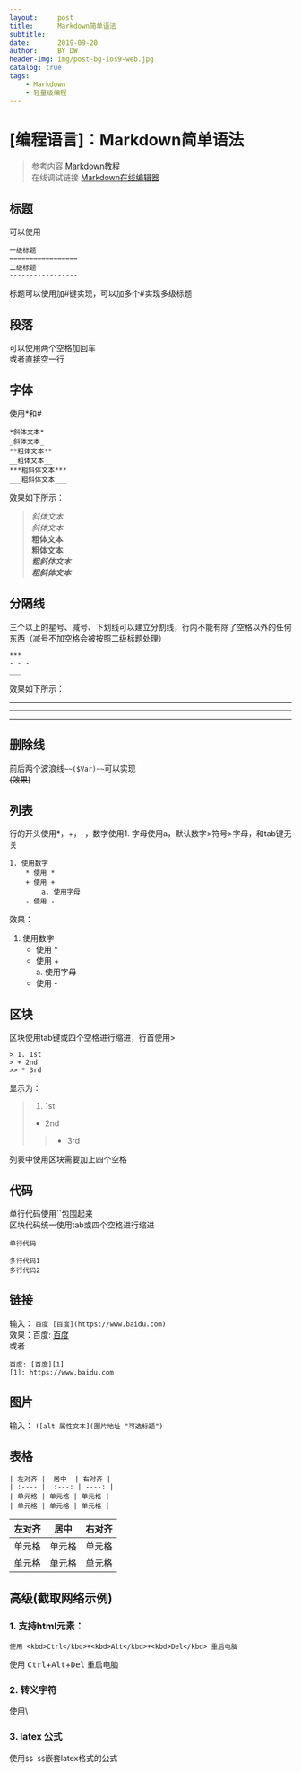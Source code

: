 ```yaml
---
layout:     post
title:      Markdown简单语法
subtitle:   
date:       2019-09-20
author:     BY DW
header-img: img/post-bg-ios9-web.jpg
catalog: true
tags:
    - Markdown
    - 轻量级编程
---
```

# [编程语言]：Markdown简单语法
> 参考内容 [Markdown教程](https://www.runoob.com)  
> 在线调试链接 [Markdown在线编辑器](https://c.runoob.com/front-end/712)


## 标题
可以使用  
>	
	一级标题
	=================
	二级标题
	-----------------

标题可以使用加#键实现，可以加多个#实现多级标题
## 段落
可以使用两个空格加回车  
或者直接空一行  
## 字体
使用*和#
>    
    *斜体文本*  
    _斜体文本_  
    **粗体文本**  
    __粗体文本__  
    ***粗斜体文本***  
    ___粗斜体文本___ 

效果如下所示：  
>*斜体文本*  
_斜体文本_  
**粗体文本**  
__粗体文本__  
***粗斜体文本***  
___粗斜体文本___   

## 分隔线
三个以上的星号、减号、下划线可以建立分割线，行内不能有除了空格以外的任何东西（减号不加空格会被按照二级标题处理）
>
    ***
    - - -
    ___

效果如下所示：    
***
- - -
___

## 删除线  
前后两个波浪线`~~($Var)~~`可以实现  
    ~~(效果)~~

## 列表  
行的开头使用*，+，-，数字使用1. 字母使用a，默认数字>符号>字母，和tab键无关

    1. 使用数字
        * 使用 * 
        + 使用 +   
            a. 使用字母  
        - 使用 -  

效果：  
1. 使用数字
    * 使用 * 
    + 使用 +   
        a. 使用字母  
    - 使用 -   

## 区块  
区块使用tab键或四个空格进行缩进，行首使用>  

    > 1. 1st  
    > + 2nd  
    >> * 3rd  

显示为：  

> 1. 1st  
> + 2nd  
>> * 3rd  

列表中使用区块需要加上四个空格

## 代码
单行代码使用``包围起来  
区块代码统一使用tab或四个空格进行缩进  

`单行代码`

    多行代码1
    多行代码2

## 链接
输入： `百度 [百度](https://www.baidu.com)`  
效果：百度: [百度](https://www.baidu.com)  
或者  

    百度: [百度][1]
    [1]: https://www.baidu.com  

## 图片
输入： `![alt 属性文本](图片地址 "可选标题")`  

## 表格

    | 左对齐 |  居中  | 右对齐 |
    | :---- |  :---: | ----: |
    | 单元格 | 单元格 | 单元格 |
    | 单元格 | 单元格 | 单元格 |  

| 左对齐 |  居中  | 右对齐 |
| :---- |  :---: | ----: |
| 单元格 | 单元格 | 单元格 |
| 单元格 | 单元格 | 单元格 | 

## 高级(截取网络示例)
### 1. 支持html元素：  
    使用 <kbd>Ctrl</kbd>+<kbd>Alt</kbd>+<kbd>Del</kbd> 重启电脑  
使用 <kbd>Ctrl</kbd>+<kbd>Alt</kbd>+<kbd>Del</kbd> 重启电脑  
### 2. 转义字符  
使用\
### 3. latex 公式  
使用`$$ $$`嵌套latex格式的公式  
